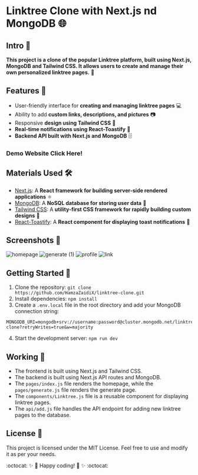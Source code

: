 # Linktree Clone with Next.js nd MongoDB 🌐

## Intro 📝

**This project is a clone of the popular Linktree platform, built using Next.js, MongoDB and Tailwind CSS. It allows users to create and manage their own personalized linktree pages.** 🌟

## Features 🌟

- User-friendly interface for **creating and managing linktree pages** 💻
- Ability to add **custom links, descriptions, and pictures** 📷
- Responsive **design using Tailwind CSS** 🎨
- **Real-time notifications using React-Toastify** 🔔
- **Backend API built with Next.js and MongoDB** 🗄️

### Demo Website Click Here!

## Materials Used 🛠️

- [Next.js](https://nextjs.org/): A **React framework for building server-side rendered applications** ⚛️
- [MongoDB](https://www.mongodb.com/): A **NoSQL database for storing user data** 🍃
- [Tailwind CSS](https://tailwindcss.com/): A **utility-first CSS framework for rapidly building custom designs** 🌈
- [React-Toastify](https://www.npmjs.com/package/react-toastify): A **React component for displaying toast notifications** 🍞

## Screenshots 📸
![homepage](https://github.com/user-attachments/assets/e4e6b323-2658-442d-9b8b-56afc8da4fa8)
![generate (1)](https://github.com/user-attachments/assets/3d3d173a-22cf-49be-af14-05163c2f34db)
![profile](https://github.com/user-attachments/assets/32d6ea00-2a3b-4a8c-ac4d-20467ec22c45)
![link](https://github.com/user-attachments/assets/43e09b1a-3c14-46c6-b939-420ad0e1416a)

## Getting Started 🏁

1. Clone the repository: `git clone https://github.com/HamzaZaidiX/linktree-clone.git`
2. Install dependencies: `npm install`
3. Create a `.env.local` file in the root directory and add your MongoDB connection string:

```
MONGODB_URI=mongodb+srv://username:password@cluster.mongodb.net/linktree-clone?retryWrites=true&w=majority
```

4. Start the development server: `npm run dev`

## Working 🔄

- The frontend is built using Next.js and Tailwind CSS.
- The backend is built using Next.js API routes and MongoDB.
- The `pages/index.js` file renders the homepage, while the `pages/generate.js` file renders the generate page.
- The `components/Linktree.js` file is a reusable component for displaying linktree pages.
- The `api/add.js` file handles the API endpoint for adding new linktree pages to the database.

## License 📜

This project is licensed under the MIT License. Feel free to use and modify it as per your needs.

:octocat: :sparkles: :rocket: Happy coding! :rocket: :sparkles: :octocat:
